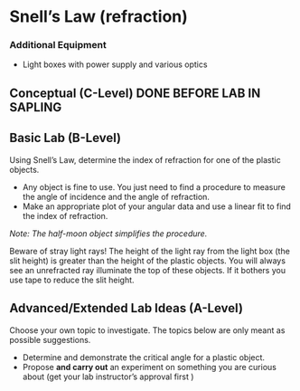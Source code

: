 # Snell’s Law (refraction)

### Additional Equipment

-   Light boxes with power supply and various optics

## Conceptual (C-Level) DONE BEFORE LAB IN SAPLING

## Basic Lab (B-Level)

Using Snell’s Law, determine the index of refraction for one of the
plastic objects.

- Any object is fine to use. You just need to find a procedure to
  measure the angle of incidence and the angle of refraction.
- Make an appropriate plot of your angular data and use a linear fit
  to find the index of refraction.

*Note: The half-moon object simplifies the procedure.*

Beware of stray light rays! The height of the light ray from the light
box (the slit height) is greater than the height of the plastic objects.
You will always see an unrefracted ray illuminate the top of these
objects. If it bothers you use tape to reduce the slit height.

## Advanced/Extended Lab Ideas (A-Level)

Choose your own topic to investigate. The topics below are only meant as
possible suggestions.

- Determine and demonstrate the critical angle for a plastic object.
- Propose **and carry out** an experiment on something you are curious
  about (get your lab instructor’s approval first )
